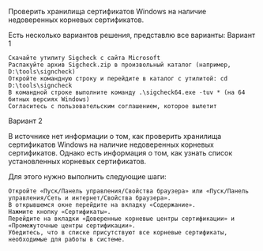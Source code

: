 Проверить хранилища сертификатов Windows на наличие недоверенных корневых сертификатов.

Есть несколько вариантов решения, представлю все варианты:
Вариант 1

    Скачайте утилиту Sigcheck с сайта Microsoft
    Распакуйте архив Sigcheck.zip в произвольный каталог (например, D:\tools\signcheck)
    Откройте командную строку и перейдите в каталог с утилитой: cd D:\tools\signcheck
    В командной строке выполните команду .\sigcheck64.exe -tuv * (на 64 битных версиях Windows)
    Согласитесь с пользовательским соглашением, которое вылетит

Вариант 2

В источнике нет информации о том, как проверить хранилища сертификатов Windows на наличие недоверенных корневых сертификатов. Однако есть информация о том, как узнать список установленных корневых сертификатов.

Для этого нужно выполнить следующие шаги:

    Откройте «Пуск/Панель управления/Свойства браузера» или «Пуск/Панель управления/Сеть и интернет/Свойства браузера».
    В открывшемся окне перейдите на вкладку «Содержание».
    Нажмите кнопку «Сертификаты».
    Перейдите на вкладки «Доверенные корневые центры сертификации» и «Промежуточные центры сертификации».
    Убедитесь, что в списке присутствуют все корневые сертификаты, необходимые для работы в системе.
